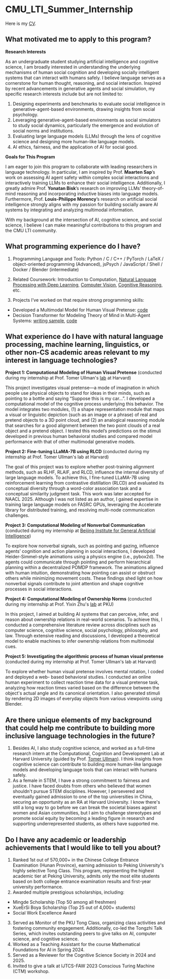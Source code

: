 # CMU_LTI_Summer_Internship

Here is my [CV](https://drive.google.com/file/d/1vfLe6h9O95_eUFP-p6kLY5wQiNo1tKRM/view?usp=drive_link).

## What motivated me to apply to this program?

**Research Interests**

As an undergraduate student studying artificial intelligence and cognitive science, I am broadly interested in understanding the underlying mechanisms of human social cognition and developing socially intelligent systems that can interact with humans safely. I believe language serves as a cornerstone for human thought, reasoning, and social interaction. Inspired by recent advancements in generative agents and social simulation, my specific research interests include but are not limited to:

1. Designing experiments and benchmarks to evaluate social intelligence in generative-agent-based environments, drawing insights from social psychology.
2. Leveraging generative-agent-based environments as social simulators to study social dynamics, particularly the emergence and evolution of social norms and institutions.
3. Evaluating large language models (LLMs) through the lens of cognitive science and designing more human-like language models.
4. AI ethics, fairness, and the application of AI for social good.

**Goals for This Program**

I am eager to join this program to collaborate with leading researchers in language technology. In particular, I am inspired by Prof. **Maarten Sap**’s work on assessing AI agent safety within complex social interactions and interactively training LLMs to enhance their social intelligence. Additionally, I greatly admire Prof. **Yonatan Bisk**’s research on improving LLMs’ theory-of-mind reasoning and incorporating inductive biases into language models. Furthermore, Prof. **Louis-Philippe Morency**’s research on artificial social intelligence strongly aligns with my passion for building socially aware AI systems by integrating and analyzing multimodal information.

With my background at the intersection of AI, cognitive science, and social science, I believe I can make meaningful contributions to this program and the CMU LTI community.

## What programming experience do I have?

1. Programming Language and Tools: Python / C / C++ / PyTorch / LaTeX / object-oriented programming (Advanced), jsPsych / JavaScript / Shell / Docker / Blender (intermediate)

2. Related Coursework: Introduction to Computation, [Natural Language Processing with Deep Learning](https://delicate-tricorne-495.notion.site/Natural-Language-Processing-with-Deep-Learning-191663b5261e80faab5fd3a0336c059d), [Computer Vision](https://pku-epic.github.io/Intro2CV_2024/), [Cognitive Reasoning](https://yzhu.io/courses/core/), etc.

3. Projects I’ve worked on that require strong programming skills:
- Developed a Multimodal Model for Human Visual Pretense: [code](https://github.com/XizhiXiao/Reverse-Engineering-Visual-Pretense)
- Decision Transformer for Modeling Theory of Mind in Multi-Agent Systems: [writing sample](https://drive.google.com/file/d/1X-sKQgrMdhu3d7DKexFaIj1qdW2qQ0kF/view?usp=drive_link), [code](https://github.com/muzhancun/ToMDT)


## What experience do I have with natural language processing, machine learning, linguistics, or other non-CS academic areas relevant to my interest in language technologies?

**Project 1: Computational Modeling of Human Visual Pretense** (conducted during my internship at Prof. Tomer Ullman's [lab](https://www.cocodev.org/) at Harvard)

This project investigates visual pretense—a mode of imagination in which people use physical objects to stand for ideas in their minds, such as pointing to a bottle and saying “Suppose this is my car…”. I developed a computational model of the cognitive process underlying this behavior. The model integrates two modules, (1) a shape representation module that maps a visual or linguistic depiction (such as an image or a phrase) of real and pretend objects to a 3D point cloud, and (2) an analogical reasoning module that searches for a good alignment between the two point clouds of a real object and a pretend object. I tested this model’s predictions on the stimuli developed in previous human behavioral studies and compared model performance with that of other multimodal generative models.

**Project 2: Fine-tuning LLaMA-7B using RLCD** (conducted during my internship at Prof. Tomer Ullman's lab at Harvard)

The goal of this project was to explore whether post-training alignment methods, such as RLHF, RLAIF, and RLCD, influence the internal diversity of large language models. To achieve this, I fine-tuned LLaMA-7B using reinforcement learning from contrastive distillation (RLCD) and evaluated its conceptual diversity through a word-color association task and a conceptual similarity judgment task. This work was later accepted for NAACL 2025. Although I was not listed as an author, I gained expertise in training large language models on FASRC GPUs, leveraging the Accelerate library for distributed training, and resolving multi-node communication challenges.

**Project 3: Computational Modeling of Nonverbal Communication** (conducted during my internship at [Beijing Institute for General Artificial Intelligence](https://eng.bigai.ai/))

To explore how nonverbal signals, such as pointing and gazing, influence agents’ cognition and action planning in social interactions, I developed Heider-Simmel-style animations using a physics engine (i.e., pybox2d). The agents could communicate through pointing and perform hierarchical planning within a decentralized POMDP framework. The animations aligned with human intuition, demonstrating how pointing can assist or obstruct others while minimizing movement costs. These findings shed light on how nonverbal signals contribute to joint attention and shape cognitive processes in social interactions.

**Project 4: Computational Modeling of Ownership Norms** (conducted during my internship at Prof. Yixin Zhu's [lab](https://pku.ai/) at PKU)

In this project, I aimed at building AI systems that can perceive, infer, and reason about ownership relations in real-world scenarios. To achieve this, I conducted a comprehensive literature review across disciplines such as computer science, cognitive science, social psychology, philosophy, and law. Through extensive reading and discussions, I developed a theoretical model to enable machines to infer ownership relations from multimodal cues.

**Project 5: Investigating the algorithmic process of human visual pretense** (conducted during my internship at Prof. Tomer Ullman's lab at Harvard)

To explore whether human visual pretense involves mental rotation, I coded and deployed a web- based behavioral studies. I conducted an online human experiment to collect reaction time data for a visual pretense task, analyzing how reaction times varied based on the difference between the object's actual angle and its canonical orientation. I also generated stimuli by rendering 2D images of everyday objects from various viewpoints using Blender.



## Are there unique elements of my background that could help me contribute to building more inclusive language technologies in the future?

1. Besides AI, I also study cognitive science, and worked as a full-time research intern at the Computational, Cognition and Development Lab at Harvard University (guided by Prof. [Tomer Ullman](https://www.tomerullman.org/)). I think insights from cognitive science can contribute to building more human-like language models and developing language tools that can interact with humans safely.
2. As a female in STEM, I have a strong commitment to fairness and justice. I have faced doubts from others who believed that women shouldn't pursue STEM disciplines. However, I persevered and eventually gained admission to one of the top universities in China, securing an opportunity as an RA at Harvard University. I know there's still a long way to go before we can break the societal biases against women and Asian communities, but I aim to challenge stereotypes and promote social equity by becoming a leading figure in research and supporting underrepresented students, as others have supported me.

## Do I have any academic or leadership achievements that I would like to tell you about?

1. Ranked 1st out of 570,000+ in the Chinese College Entrance Examination (Hunan Province), earning admission to Peking University's highly selective Tong Class. This program, representing the highest academic tier at Peking University, admits only the most elite students based on both college entrance examination results and first-year university performance.
2. Awarded multiple prestigious scholarships, including:
- Mingde Scholarship (Top 50 among all freshmen)
- XueErSi Boya Scholarship (Top 25 out of 4,000+ students)
- Social Work Excellence Award
3. Served as Monitor of the PKU Tong Class, organizing class activities and fostering community engagement. Additionally, co-led the Tongzhi Talk Series, which invites outstanding peers to give talks on AI, computer science, and cognitive science.
4. Worked as a Teaching Assistant for the course Mathematical Foundations for AI in Spring 2024.
5. Served as a Reviewer for the Cognitive Science Society in 2024 and 2025.
6. Invited to give a talk at IJTCS-FAW 2023 Conscious Turing Machine (CTM) workshop.


